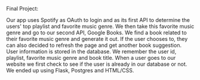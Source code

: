 Final Project:

Our app uses Spotify as OAuth to login and as its first API to determine the users' top playlist and favorite music genre. 
We then take this favorite music genre and go to our second API, Google Books. We find a book related to their favorite music genre
and generate it out. If the user chooses to, they can also decided to refresh the page and get another book suggestion. User information
is stored in the database. We remember the user id, playlist, favorite music genre and book title. When a user goes to our website we first check
to see if the user is already in our database or not. We ended up using Flask, Postgres and HTML/CSS.
